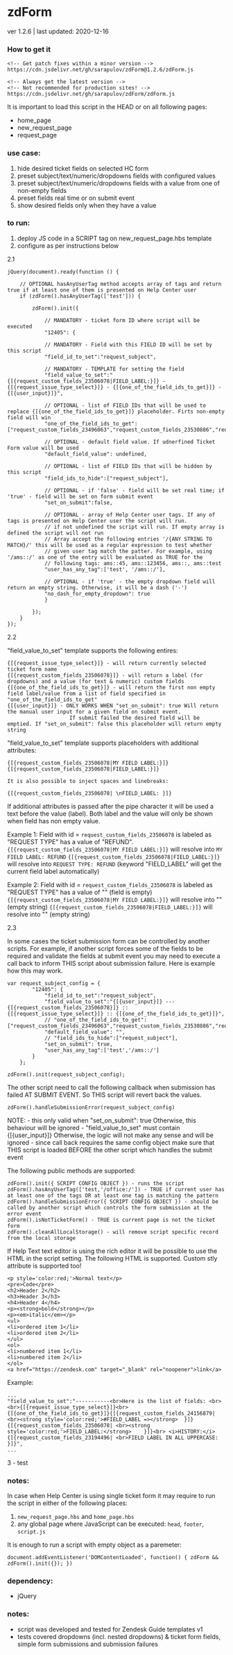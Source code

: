 # zdForm
    
ver 1.2.6 | last updated: 2020-12-16

### How to get it

```
<!-- Get patch fixes within a minor version -->
https://cdn.jsdelivr.net/gh/sarapulov/zdForm@1.2.6/zdForm.js

<!-- Always get the latest version -->
<!-- Not recommended for production sites! -->
https://cdn.jsdelivr.net/gh/sarapulov/zdForm/zdForm.js
```

It is important to load this script in the HEAD or on all following pages:

- home_page
- new_request_page
- request_page

### use case:

1. hide desired ticket fields on selected HC form
2. preset subject/text/numeric/dropdowns fields with configured values
3. preset subject/text/numeric/dropdowns fields with a value from one of non-empty fields 
4. preset fields real time or on submit event
5. show desired fields only when they have a value

### to run:

1. deploy JS code in a SCRIPT tag on new_request_page.hbs template
2. configure as per instructions below

2.1

```
jQuery(document).ready(function () {
    
    // OPTIONAL hasAnyUserTag method accepts array of tags and return true if at least one of them is presented on Help Center user
    if (zdForm().hasAnyUserTag(['test'])) {
        
        zdForm().init({

            // MANDATORY - ticket form ID where script will be executed
            "12405": {
            
            // MANDATORY - Field with this FIELD ID will be set by this script
            "field_id_to_set":"request_subject", 
            
            // MANDATORY - TEMPLATE for setting the field
            "field_value_to_set":"{[{request_custom_fields_23506078|FIELD_LABEL:}]} - {[{request_issue_type_select}]} - {[{one_of_the_field_ids_to_get}]} - {[{user_input}]}",
            
            // OPTIONAL - list of FIELD IDs that will be used to replace {[{one_of_the_field_ids_to_get}]} placeholder. Firts non-empty field will win
            "one_of_the_field_ids_to_get":["request_custom_fields_23496063","request_custom_fields_23530886","request_custom_fields_23502577"],
            
            // OPTIONAL - default field value. If udnerfined Ticket Form value will be used
            "default_field_value": undefined,
            
            // OPTIONAL - list of FIELD IDs that will be hidden by this script
            "field_ids_to_hide":["request_subject"],
            
            // OPTIONAL - if 'false' - field will be set real time; if 'true' - field will be set on form submit event
            "set_on_submit":false,

            // OPTIONAL - array of Help Center user tags. If any of tags is presented on Help Center user the script will run.
            // if not undefined the script will run. If empty array is defined the script will not run
            // Array accept the following entries '/{ANY STRING TO MATCH}/' this will be used as a regular expression to test whether
            // given user tag match the patter. For example, using '/ams::/' as one of the entry will be evaluated as TRUE for the
            // following tags: ams::45, ams::123456, ams::, ams::test
            "user_has_any_tag":['test', '/ams::/'],

            // OPTIONAL - if 'true' - the empty dropdown field will return an empty string. Otherwise, it will be a dash ('-')
            "no_dash_for_empty_dropdown": true
            }
        
        });
    }
});
```

2.2

"field_value_to_set" template supports the following entires:

```
{[{request_issue_type_select}]} - will return currently selected ticket form name
{[{request_custom_fields_23506078}]} - will return a label (for dropdowns) and a value (for text & numeric) custom fields
{[{one_of_the_field_ids_to_get}]} - will return the first non empty field label/value from a list of field specified in "one_of_the_field_ids_to_get"
{[{user_input}]} - ONLY WORKS WHEN "set_on_submit": true Will return the manual user input for a given field on submit event.
                    If submit failed the desired field will be emptied. If "set_on_submit": false this placeholder will return empty string
```

"field_value_to_set" template supports placeholders with additional attributes:

```
{[{request_custom_fields_23506078|MY FIELD LABEL:}]}
{[{request_custom_fields_23506078|FIELD_LABEL:}]}

It is also possible to inject spaces and linebreaks:

{[{request_custom_fields_23506078| \nFIELD_LABEL: }]}
```

If additional attributes is passed after the pipe character it will be used a text before the value (label).
Both label and the value will only be shown when field has non empty value.

Example 1:
    Field with id = `request_custom_fields_23506078` is labeled as "REQUEST TYPE" has a value of "REFUND".
    `{[{request_custom_fields_23506078|MY FIELD LABEL:}]}` will resolve into `MY FIELD LABEL: REFUND`
    `{[{request_custom_fields_23506078|FIELD_LABEL:}]}` will resolve into `REQUEST TYPE: REFUND` (keyword "FIELD_LABEL" will get the current field label automatically)

Example 2:
    Field with id = `request_custom_fields_23506078` is labeled as "REQUEST TYPE" has a value of "" (field is empty)
    `{[{request_custom_fields_23506078|MY FIELD LABEL:}]}` will resolve into "" (empty string)
    `{[{request_custom_fields_23506078|FIELD_LABEL:}]}` will resolve into "" (empty string)

2.3

In some cases the ticket submission form can be controlled by another scripts. For example, if another script forces some of the fields to be required and
validate the fields at submit event you may need to execute a call back to inform THIS script about submission failure. Here is example how this may work.

```
var request_subject_config = {
        "12405": {
            "field_id_to_set":"request_subject",
            "field_value_to_set":"{[{user_input}]} --- {[{request_custom_fields_23506078}]} :: {[{request_issue_type_select}]} :: {[{one_of_the_field_ids_to_get}]}",
            // "one_of_the_field_ids_to_get":["request_custom_fields_23496063","request_custom_fields_23530886","request_custom_fields_23502577"],
            "default_field_value": "",
            // "field_ids_to_hide":["request_subject"],
            "set_on_submit": true,
            "user_has_any_tag":['test','/ams::/']
        }
    };

zdForm().init(request_subject_config);
```

The other script need to call the following callback when submission has failed AT SUBMIT EVENT. So THIS script will revert back the values.

```
zdForm().handleSubmissionError(request_subject_config)
```

NOTE:
    - this only valid when "set_on_submit": true Otherwise, this behaviour will be ignored
    - "field_value_to_set" must contain {[{user_input}]} Otherwise, the logic will not make any sense and will be ignored
    - since call back requires the same config object make sure that THIS script is loaded BEFORE the other script which handles the submit event


The following public methods are supported:

```
zdForm().init({ SCRIPT CONFIG OBJECT }) - runs the script
zdForm().hasAnyUserTag(['test,'/office:/']) - TRUE if current user has at least one of the tags OR at least one tag is matching the pattern
zdForm().handleSubmissionError({ SCRIPT CONFIG OBJECT }) - should be called by another script which controls the form submission at the error event
zdForm().isNotTicketForm() - TRUE is current page is not the ticket form
zdForm().cleanAllLocalStorage() - will remove script specific record from the local storage

```

If Help Text text editor is using the rich editor it will be possible to use the HTML in the script setting. The following HTML is supported.
Custom stly attribute is supported too!

```
<p style='color:red;'>Normal text</p>
<pre>Code</pre>
<h2>Header 2</h2>
<h3>Header 3</h3>
<h4>Header 4</h4>
<p><strong>bold</strong></p>
<p><em>italic</em></p>
<ul>
<li>ordered item 1</li>
<li>ordered item 2</li>
</ul>
<ol>
<li>numbered item 1</li>
<li>numbered item 2</li>
</ol>
<a href="https://zendesk.com" target="_blank" rel="noopener">link</a>
```

Example:

```
...
"field_value_to_set":"-----------<br>Here is the list of fields: <br><br>{[{request_issue_type_select}]}<br>{[{one_of_the_field_ids_to_get}]}{[{request_custom_fields_24156879|   <br><strong style='color:red;'>#FIELD_LABEL =></strong>  }]}{[{request_custom_fields_23506078| <br><strong style='color:red;'>FIELD_LABEL:</strong>    }]}<br> <i>HISTORY:</i> {[{request_custom_fields_23194496| <br>FIELD LABEL IN ALL UPPERCASE: }]}",
...
```


3 - test

### notes:

In case when Help Center is using single ticket form it may require to run the script in either of the following places:

1. `new_request_page.hbs` and `home_page.hbs`
2. any global page where JavaScript can be executed: `head`, `footer`, `script.js`

It is enough to run a script with empty object as a paremeter:

```
document.addEventListener('DOMContentLoaded', function() { zdForm && zdForm().init({}); })
```

### dependency:

- jQuery

### notes:

- script was developed and tested for Zendesk Guide templates v1
- tests covered dropdowns (incl. nested dropdowns) & ticket form fields, simple form submissions and submission failures